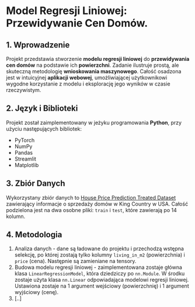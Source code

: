 # Model Regresji Liniowej: Przewidywanie Cen Domów.

## 1. Wprowadzenie
Projekt przedstawia stworzenie **modelu regresji liniowej** do **przewidywania cen domów** na podstawie ich **powierzchni**. Zadanie ilustruje prostą, ale skuteczną metodologię **wnioskowania maszynowego**. Całość osadzona jest w intuicyjnej **aplikacji webowej**, umożliwiającej użytkownikowi wygodne korzystanie z modelu i eksplorację jego wyników w czasie rzeczywistym.

## 2. Język i Biblioteki
Projekt został zaimplementowany w jeżyku programowania **Python**, przy użyciu następujących bibliotek:
* PyTorch
* NumPy
* Pandas
* Streamlit
* Matplotlib

## 3. Zbiór Danych
Wykorzystany zbiór danych to [House Price Prediction Treated Dataset](https://www.kaggle.com/datasets/aravinii/house-price-prediction-treated-dataset?resource=download) zawierający informacje o sprzedaży domów w King Country w USA. Całość podzielona jest na dwa osobne pliki: `train` i `test`, które zawierają po 14 kolumn.

## 4. Metodologia
1. Analiza danych - dane są ładowane do projektu i przechodzą wstępna selekcję, po której zostają tylko kolumny `living_in_m2` (powierzchnia) i `price` (cena). Następnie są zamieniane na tensory.
2. Budowa modelu regresji liniowej - zaimplementowana zostaje główna klasa `LinearRegressionModel`, która dziedziczy po `nn.Module`. W środku zostaje użyta klasa `nn.Linear` odpowiadająca modelowi regresji liniowej. Ustawiona zostaje na 1 argument wejściowy (powierzchnię) i 1 argument wyjściowy (cenę).
3. [..]
